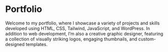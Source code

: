 # Portfolio
Welcome to my portfolio, where I showcase a variety of projects and skills developed using HTML, CSS, Tailwind, JavaScript, and WordPress. In addition to web development, I’m also a creative graphic designer, featuring a collection of visually striking logos, engaging thumbnails, and custom-designed templates.
